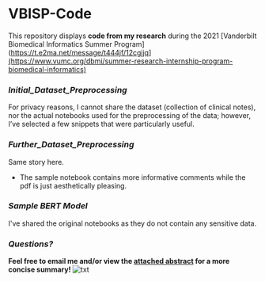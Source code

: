 # VBISP-Code
This repository displays **code from my research** during the 2021 [Vanderbilt Biomedical Informatics Summer Program](https://t.e2ma.net/message/t444jf/12cgjjq](https://www.vumc.org/dbmi/summer-research-internship-program-biomedical-informatics) 

### *Initial_Dataset_Preprocessing*
For privacy reasons, I cannot share the dataset (collection of clinical notes), nor the actual notebooks used for the preprocessing of the data; however, I’ve selected a few snippets that were particularly useful. 
### *Further_Dataset_Preprocessing*
Same story here. 
- The sample notebook contains more informative comments while the pdf is just aesthetically pleasing. 
### *Sample BERT Model* 
I've shared the original notebooks as they do not contain any sensitive data. 
### *Questions?*
**Feel free to email me and/or view the [attached abstract](https://github.com/stuartwaller/VBISP-Code/blob/master/Waller%2C%20Stuart%20-%20Abstract%20(2%20pages).pdf) for a more concise summary!**
![txt](https://github.com/stuartwaller/VBISP-Code/blob/master/Sample%20BERT%20Model/Sample.png)


